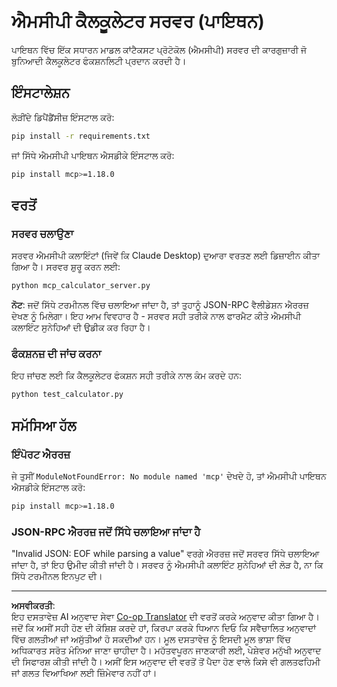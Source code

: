 <!--
CO_OP_TRANSLATOR_METADATA:
{
  "original_hash": "f4733f39c05c58e0cf0eee0a8ae7e9a2",
  "translation_date": "2025-10-17T20:05:06+00:00",
  "source_file": "03-GettingStarted/samples/python/README.md",
  "language_code": "pa"
}
-->
# ਐਮਸੀਪੀ ਕੈਲਕੂਲੇਟਰ ਸਰਵਰ (ਪਾਇਥਨ)

ਪਾਇਥਨ ਵਿੱਚ ਇੱਕ ਸਧਾਰਨ ਮਾਡਲ ਕਾਂਟੈਕਸਟ ਪ੍ਰੋਟੋਕੋਲ (ਐਮਸੀਪੀ) ਸਰਵਰ ਦੀ ਕਾਰਗੁਜ਼ਾਰੀ ਜੋ ਬੁਨਿਆਦੀ ਕੈਲਕੂਲੇਟਰ ਫੰਕਸ਼ਨਲਿਟੀ ਪ੍ਰਦਾਨ ਕਰਦੀ ਹੈ।

## ਇੰਸਟਾਲੇਸ਼ਨ

ਲੋੜੀਂਦੇ ਡਿਪੈਂਡੈਂਸੀਜ਼ ਇੰਸਟਾਲ ਕਰੋ:

```bash
pip install -r requirements.txt
```

ਜਾਂ ਸਿੱਧੇ ਐਮਸੀਪੀ ਪਾਇਥਨ ਐਸਡੀਕੇ ਇੰਸਟਾਲ ਕਰੋ:

```bash
pip install mcp>=1.18.0
```

## ਵਰਤੋਂ

### ਸਰਵਰ ਚਲਾਉਣਾ

ਸਰਵਰ ਐਮਸੀਪੀ ਕਲਾਇੰਟਾਂ (ਜਿਵੇਂ ਕਿ Claude Desktop) ਦੁਆਰਾ ਵਰਤਣ ਲਈ ਡਿਜ਼ਾਈਨ ਕੀਤਾ ਗਿਆ ਹੈ। ਸਰਵਰ ਸ਼ੁਰੂ ਕਰਨ ਲਈ:

```bash
python mcp_calculator_server.py
```

**ਨੋਟ**: ਜਦੋਂ ਸਿੱਧੇ ਟਰਮੀਨਲ ਵਿੱਚ ਚਲਾਇਆ ਜਾਂਦਾ ਹੈ, ਤਾਂ ਤੁਹਾਨੂੰ JSON-RPC ਵੈਲੀਡੇਸ਼ਨ ਐਰਰਜ਼ ਦੇਖਣ ਨੂੰ ਮਿਲੇਗਾ। ਇਹ ਆਮ ਵਿਵਹਾਰ ਹੈ - ਸਰਵਰ ਸਹੀ ਤਰੀਕੇ ਨਾਲ ਫਾਰਮੈਟ ਕੀਤੇ ਐਮਸੀਪੀ ਕਲਾਇੰਟ ਸੁਨੇਹਿਆਂ ਦੀ ਉਡੀਕ ਕਰ ਰਿਹਾ ਹੈ।

### ਫੰਕਸ਼ਨਜ਼ ਦੀ ਜਾਂਚ ਕਰਨਾ

ਇਹ ਜਾਂਚਣ ਲਈ ਕਿ ਕੈਲਕੂਲੇਟਰ ਫੰਕਸ਼ਨ ਸਹੀ ਤਰੀਕੇ ਨਾਲ ਕੰਮ ਕਰਦੇ ਹਨ:

```bash
python test_calculator.py
```

## ਸਮੱਸਿਆ ਹੱਲ

### ਇੰਪੋਰਟ ਐਰਰਜ਼

ਜੇ ਤੁਸੀਂ `ModuleNotFoundError: No module named 'mcp'` ਦੇਖਦੇ ਹੋ, ਤਾਂ ਐਮਸੀਪੀ ਪਾਇਥਨ ਐਸਡੀਕੇ ਇੰਸਟਾਲ ਕਰੋ:

```bash
pip install mcp>=1.18.0
```

### JSON-RPC ਐਰਰਜ਼ ਜਦੋਂ ਸਿੱਧੇ ਚਲਾਇਆ ਜਾਂਦਾ ਹੈ

"Invalid JSON: EOF while parsing a value" ਵਰਗੇ ਐਰਰਜ਼ ਜਦੋਂ ਸਰਵਰ ਸਿੱਧੇ ਚਲਾਇਆ ਜਾਂਦਾ ਹੈ, ਤਾਂ ਇਹ ਉਮੀਦ ਕੀਤੀ ਜਾਂਦੀ ਹੈ। ਸਰਵਰ ਨੂੰ ਐਮਸੀਪੀ ਕਲਾਇੰਟ ਸੁਨੇਹਿਆਂ ਦੀ ਲੋੜ ਹੈ, ਨਾ ਕਿ ਸਿੱਧੇ ਟਰਮੀਨਲ ਇਨਪੁਟ ਦੀ।

---

**ਅਸਵੀਕਰਤੀ**:  
ਇਹ ਦਸਤਾਵੇਜ਼ AI ਅਨੁਵਾਦ ਸੇਵਾ [Co-op Translator](https://github.com/Azure/co-op-translator) ਦੀ ਵਰਤੋਂ ਕਰਕੇ ਅਨੁਵਾਦ ਕੀਤਾ ਗਿਆ ਹੈ। ਜਦੋਂ ਕਿ ਅਸੀਂ ਸਹੀ ਹੋਣ ਦੀ ਕੋਸ਼ਿਸ਼ ਕਰਦੇ ਹਾਂ, ਕਿਰਪਾ ਕਰਕੇ ਧਿਆਨ ਦਿਓ ਕਿ ਸਵੈਚਾਲਿਤ ਅਨੁਵਾਦਾਂ ਵਿੱਚ ਗਲਤੀਆਂ ਜਾਂ ਅਸੁੱਤੀਆਂ ਹੋ ਸਕਦੀਆਂ ਹਨ। ਮੂਲ ਦਸਤਾਵੇਜ਼ ਨੂੰ ਇਸਦੀ ਮੂਲ ਭਾਸ਼ਾ ਵਿੱਚ ਅਧਿਕਾਰਤ ਸਰੋਤ ਮੰਨਿਆ ਜਾਣਾ ਚਾਹੀਦਾ ਹੈ। ਮਹੱਤਵਪੂਰਨ ਜਾਣਕਾਰੀ ਲਈ, ਪੇਸ਼ੇਵਰ ਮਨੁੱਖੀ ਅਨੁਵਾਦ ਦੀ ਸਿਫਾਰਸ਼ ਕੀਤੀ ਜਾਂਦੀ ਹੈ। ਅਸੀਂ ਇਸ ਅਨੁਵਾਦ ਦੀ ਵਰਤੋਂ ਤੋਂ ਪੈਦਾ ਹੋਣ ਵਾਲੇ ਕਿਸੇ ਵੀ ਗਲਤਫਹਿਮੀ ਜਾਂ ਗਲਤ ਵਿਆਖਿਆ ਲਈ ਜ਼ਿੰਮੇਵਾਰ ਨਹੀਂ ਹਾਂ।